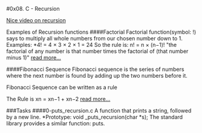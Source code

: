 #0x08. C - Recursion

[Nice video on recursion](https://www.youtube.com/watch?v=STWnc6ZY2fw)

Examples of Recursion functions
####Factorial
Factorial function(symbol: !) says to multiply all whole numbers from our chosen number down to 1.
Examples:
*4! = 4 × 3 × 2 × 1 = 24
So the rule is:
   n! = n × (n−1)!
   "the factorial of any number is that number times the factorial of (that number minus 1)"
[read more...](https://www.mathsisfun.com/numbers/factorial.html)

####Fibonacci Sequence
Fibonacci sequence is the series of numbers where the next number is found by adding up the two numbers before it.

Fibonacci Sequence can be written as a rule

The Rule is xn = xn−1 + xn−2
[read more...](https://www.mathsisfun.com/numbers/fibonacci-sequence.html)


###Tasks
####0-puts_recursion.c
A function that prints a string, followed by a new line.
*Prototype: void _puts_recursion(char *s);
The standard library provides a similar function: puts.